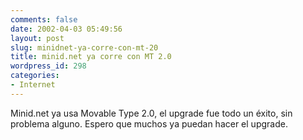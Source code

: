 ```yaml
---
comments: false
date: 2002-04-03 05:49:56
layout: post
slug: minidnet-ya-corre-con-mt-20
title: minid.net ya corre con MT 2.0
wordpress_id: 298
categories:
- Internet
---
```


Minid.net ya usa Movable Type 2.0, el upgrade fue todo un éxito, sin problema alguno. Espero que muchos ya puedan hacer el upgrade.




 
